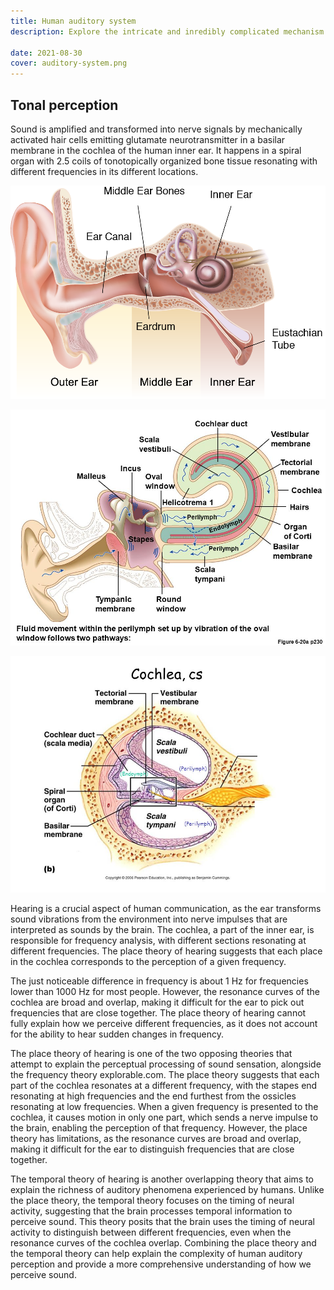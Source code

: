 ```yaml
---
title: Human auditory system
description: Explore the intricate and inredibly complicated mechanism of converting acoustic vibrations to electrical nerve signals.

date: 2021-08-30
cover: auditory-system.png
---
```


## Tonal perception

Sound is amplified and transformed into nerve signals by mechanically activated hair cells emitting glutamate neurotransmitter in a basilar membrane in the cochlea of the human inner ear. It happens in a spiral organ with 2.5 coils of tonotopically organized bone tissue resonating with different frequencies in its different locations.

![](./auditory-system.png)

![](./auditory-system-2.jpg)

![](./basilar-membrane.jpg)

<youtube-embed video="XsXIOBx6cwI" />

Hearing is a crucial aspect of human communication, as the ear transforms sound vibrations from the environment into nerve impulses that are interpreted as sounds by the brain. The cochlea, a part of the inner ear, is responsible for frequency analysis, with different sections resonating at different frequencies. The place theory of hearing suggests that each place in the cochlea corresponds to the perception of a given frequency.

The just noticeable difference in frequency is about 1 Hz for frequencies lower than 1000 Hz for most people. However, the resonance curves of the cochlea are broad and overlap, making it difficult for the ear to pick out frequencies that are close together. The place theory of hearing cannot fully explain how we perceive different frequencies, as it does not account for the ability to hear sudden changes in frequency.

The place theory of hearing is one of the two opposing theories that attempt to explain the perceptual processing of sound sensation, alongside the frequency theory explorable.com. The place theory suggests that each part of the cochlea resonates at a different frequency, with the stapes end resonating at high frequencies and the end furthest from the ossicles resonating at low frequencies. When a given frequency is presented to the cochlea, it causes motion in only one part, which sends a nerve impulse to the brain, enabling the perception of that frequency. However, the place theory has limitations, as the resonance curves are broad and overlap, making it difficult for the ear to distinguish frequencies that are close together.

The temporal theory of hearing is another overlapping theory that aims to explain the richness of auditory phenomena experienced by humans. Unlike the place theory, the temporal theory focuses on the timing of neural activity, suggesting that the brain processes temporal information to perceive sound. This theory posits that the brain uses the timing of neural activity to distinguish between different frequencies, even when the resonance curves of the cochlea overlap. Combining the place theory and the temporal theory can help explain the complexity of human auditory perception and provide a more comprehensive understanding of how we perceive sound.
